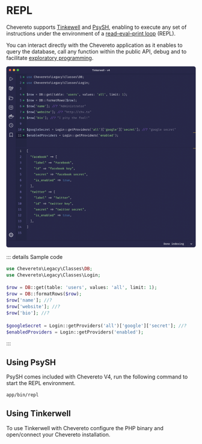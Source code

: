 # REPL

Chevereto supports [Tinkewell](https://tinkerwell.app/) and [PsySH](https://psysh.org/), enabling to execute any set of instructions under the environment of a [read–eval–print loop](https://en.wikipedia.org/wiki/Read%E2%80%93eval%E2%80%93print_loop) (REPL).

You can interact directly with the Chevereto application as it enables to query the database, call any function within the public API, debug and to facilitate [exploratory programming](https://en.wikipedia.org/wiki/Exploratory_programming).

![Tinkerwell Chevereto](../../src/third-party/tinkerwell/tinkerwell-chevereto.png)

::: details Sample code
```php
use Chevereto\Legacy\Classes\DB;
use Chevereto\Legacy\Classes\Login;

$row = DB::get(table: 'users', values: 'all', limit: 1);
$row = DB::formatRows($row);
$row['name']; //?
$row['website']; //?
$row['bio']; //?

$googleSecret = Login::getProviders('all')['google']['secret']; //?
$enabledProviders = Login::getProviders('enabled');
```
:::

## Using PsySH

PsySH comes included with Chevereto V4, run the following command to start the REPL environment.

```sh
app/bin/repl
```

## Using Tinkerwell

To use Tinkerwell with Chevereto configure the PHP binary and open/connect your Chevereto installation.

